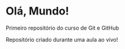 # Olá, Mundo! 
 Primeiro repositório do curso de Git e GitHub

 Repositório criado durante uma aula ao vivo!
